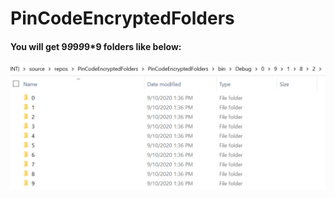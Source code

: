 # PinCodeEncryptedFolders
#### You will get 9*9*9*9*9*9 folders like below: 
![Image](https://github.com/Chunlong101/PinCodeEncryptedFolders/blob/master/PinCodeEncryptedFolders.png)
